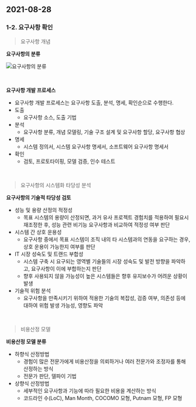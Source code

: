## 2021-08-28

### 1-2. 요구사항 확인

> 요구사항 개념

**요구사항의 분류**

![요구사항의 분류](https://user-images.githubusercontent.com/68210266/131209410-643c6f0e-4e02-4f16-b1e2-a2dc1ff4f73d.PNG)

<br>

**요구사항 개발 프로세스**

* 요구사항 개발 프로세스는 요구사항 도출, 분석, 명세, 확인순으로 수행한다.
* 도출
  * 요구사항 소스, 도출 기법
* 분석
  * 요구사항 분류, 개념 모델링, 기술 구조 설계 및 요구사항 할당, 요구사항 협상
* 명세
  * 시스템 정의서, 시스템 요구사항 명세서, 소프트웨어 요구사항 명세서
* 확인
  * 검토, 프로토타이핑, 모델 검증, 인수 테스트

<br>

> 요구사항의 시스템화 타당성 분석

**요구사항의 기술적 타당성 검토**

* 성능 및 용량 산정의 적정성
  * 목표 시스템의 용량이 산정되면, 과거 유사 프로젝트 경험치를 적용하여 필요시 재조정한 후, 성능 관련 비기능 요구사항과 비교하여 적정성 여부 판단
* 시스템 간 상호 운용성
  * 요구사항 중에서 목표 시스템이 조직 내의 타 시스템과의 연동을 요구하는 경우, 상호 운용이 가능한지 여부를 판단
* IT 시장 성숙도 및 트랜드 부합성
  * 시스템 구축 시 요구되는 영역별 기술들의 시장 성숙도 및 발전 방향을 파악하고, 요구사항이 이에 부합하는지 판단
  * 향후 사용되지 않을 가능성이 높은 시스템들은 향후 유지보수가 어려운 상황이 발생
* 기술적 위험 분석
  * 요구사항을 만족시키기 위하여 적용한 기술의 복잡성, 검증 여부, 의존성 등에 대하여 위험 발생 가능성, 영향도 파악

<br>

> 비용산정 모델

**비용산정 모델 분류**

* 하향식 산정방법
  * 경험이 많은 전문가에게 비용산정을 의뢰하거나 여러 전문가와 조정자를 통해 산정하는 방식
  * 전문가 판단, 델파이 기법
* 상향식 산정방법
  * 세부적인 요구사항과 기능에 따라 필요한 비용을 계산하는 방식
  * 코드라인 수(LoC), Man Month, COCOMO 모형, Putnam 모형, FP 모형